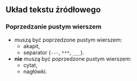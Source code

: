## Układ tekstu źródłowego


### Poprzedzanie pustym wierszem
* muszą być poprzedzone pustym wierszem:
    * akapit,
    * separator (`---`, `***`, `___`).
* **nie** muszą być poprzedzone pustym wierszem:
    * cytat,
    * nagłówki.